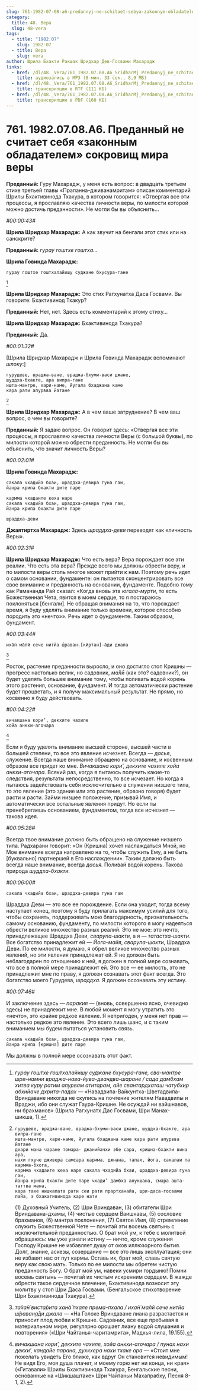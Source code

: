 ```yaml
---
slug: 761-1982-07-08-a6-predannyj-ne-schitaet-sebya-zakonnym-obladatelem-sokrovishh-mira-very
category:
  title: 48. Вера
  slug: 48-vera
tags:
  - title: "1982.07"
    slug: 1982-07
  - title: Вера
    slug: vera
author: Шрила Бхакти Ракшак Шридхар Дев-Госвами Махарадж
links:
  - href: /dl/48._Vera/761_1982.07.08.A6_SridharMj_Predannyj_ne_schitaet_sebja_zakonnym_obladatelem_sokrovishh_mira_very.mp3
    title: аудиозапись в MP3 (8 мин. 33 сек., 8,9 МБ)
  - href: /dl/48._Vera/761_1982.07.08.A6_SridharMj_Predannyj_ne_schitaet_sebja_zakonnym_obladatelem_sokrovishh_mira_very.rtf
    title: транскрипцию в RTF (111 КБ)
  - href: /dl/48._Vera/761_1982.07.08.A6_SridharMj_Predannyj_ne_schitaet_sebja_zakonnym_obladatelem_sokrovishh_mira_very.pdf
    title: транскрипцию в PDF (160 КБ)
---
```


# 761. 1982.07.08.A6. Преданный не считает себя «законным обладателем» сокровищ мира веры

**Преданный:** Гуру Махарадж, у меня есть вопрос: в двадцать третьем стихе третьей главы «Прапанна-дживанамритам» описан комментарий Шрилы Бхактивинода Тхакура, в котором говорится: «Отвергая все эти процессы, я прославляю качества личности веры, по милости которой можно достичь преданности». Не могли бы вы объяснить…

*#00:00:43#*

**Шрила Шридхар Махарадж:** А как звучит на бенгали этот стих или на санскрите?

**Преданный:** *гурау гоштхе гоштха…*

**Шрила Говинда Махарадж:**

    гурау гоштхе гоштхалайишу суджане бхусура-гане
[^_ftn1]

**Шрила Шридхар Махарадж:** Это стих Рагхунатха Даса Госвами. Вы говорите: Бхактивинод Тхакур?

**Преданный:** Нет, нет. Здесь есть комментарий к этому стиху…

**Шрила Шридхар Махарадж:** Бхактивинода Тхакура?

**Преданный:** Да.

*#00:01:32#*

[Шрила Шридхар Махарадж и Шрила Говинда Махарадж вспоминают *шлоку*:]

    гурудеве, враджа-ване, враджа-бхуми-васи джане,
    шуддха-бхакте, ара випра-гане
    ишта-мантре, хари-наме, йугала бхаджана каме
    кара рати апурвва йатане
[^_ftn2]

**Шрила Шридхар Махарадж:** А в чем ваше затруднение? В чем ваш вопрос, о чем вы говорите?

**Преданный:** Я задаю вопрос. Он говорит здесь: «Отвергая все эти процессы, я прославляю качества личности Веры (с большой буквы), по милости которой можно обрести преданность. Не могли бы вы объяснить, что значит личность Веры?

*#00:02:01#*

**Шрила Говинда Махарадж:**

    сакала чхадийа бхаи, шраддха-девира гуна гаи,
    йанра крипа бхакти дите паре

    кармма чхадаите кеха наре
    сакала чхадийа бхаи, шраддха-девира гуна гаи,
    йанра крипа бхакти дите паре

    шраддха-деви

**Джаятиртха Махарадж:** Здесь *шраддха-деви* переводят как «личность Веры».

*#00:02:31#*

**Шрила Шридхар Махарадж:** Что есть вера? Вера порождает все эти реалии. Что есть эта вера? Прежде всего мы должны обрести веру, и по милости веры столь многое может прийти к нам. Поэтому речь идет о самом основании, фундаменте: он пытается сконцентрировать все свое внимание и преданность на основании, фундаменте. Подобно тому как Рамананда Рай сказал: «Когда вновь эта *югала-мурти*, то есть Божественная Чета, явится в моем сердце, то я постараюсь поклоняться [бенгали]. Не обращая внимания на то, что порождает время, я буду уделять внимание только времени, которое способно породить это «нечто»». Речь идет о фундаменте. Таким образом, фундамент.

*#00:03:44#*

    иха̄н̇ ма̄лӣ сече нитйа ш́раван̣-[кӣртан]-а̄ди джала
[^_ftn3]

Росток, растение преданности выросло, и оно достигло стоп Кришны — прогресс настолько велик, но садовник, *ма̄лӣ* (как это? садовник?), он будет уделять большее внимание тому, чтобы поливать водой корень этого растения, основание, фундамент. И тогда автоматически растение будет процветать, и я получу максимальный результат. Не прямо, но косвенно я буду действовать.

*#00:04:22#*

    вичакшана кори’, декхите чахиле
    хойа анкхи-агочара
[^_ftn4]

Если я буду уделять внимание высшей стороне, высшей части в большей степени, то все это явление исчезнет. Всегда — *дасья*, служение. Всегда наше внимание обращено на основание, и косвенным образом все придет ко мне. *Вичакшана кори’, декхите чахиле хойа анкхи-агочара.* Всякий раз, когда я пытаюсь получить какие-то следствия, результаты непосредственно, то все исчезает. Но когда я пытаюсь задействовать себя исключительно в служении низшего типа, то это явление (это здание или это растение, образно говоря) будет расти и расти. Займи низшее положение, призывай Имя, и автоматически все остальные явления придут. Но если ты пренебрегаешь основанием, фундаментом, тогда все исчезнет — такова идея.

*#00:05:28#*

Всегда твое внимание должно быть обращено на служение низшего типа. Радхарани говорит: «Он (Кришна) хочет наслаждаться Мной, но Мое внимание всегда направлено на то, чтобы служить Ему, а не быть [буквально] партнершей в Его наслаждении». Таким должно быть всегда наше внимание, всегда *дасья.* Поливай водой корень. Такова природа *шуддха-бхакти.*

*#00:06:00#*

    сакала чхадийа бхаи, шраддха-девира гуна гаи

Шраддха Деви — это все ее порождение. Если она уходит, тогда всему наступает конец, поэтому я буду прилагать максимум усилий для того, чтобы сохранять, поддерживать мою благодарность, признательность самому основанию, фундаменту, по милости которого я могу надеяться обрести великое множество разных реалий. Это не мое: это нечто, принадлежащее Шраддха Деви, *сварупа-шакти*, а я — *татастха-шакти*. Все богатство принадлежит ей — *Йога-майя*, *сварупа-шакти*, Шраддха Деви. По ее милости, я думаю, я обрел великое множество разных явлений, но эти явления принадлежат ей. Я не должен быть неблагодарен по отношению к ней, я должен в полной мере сознавать, что все в полной мере принадлежит ей. Это все — ее милость, это не принадлежит мне по праву, я должен сознавать этот факт всегда. Это богатство моего Гурудева, *шраддха.* Я должен осознавать эту истину.

*#00:07:46#*

И заключение здесь — *паракия* — (вновь, совершенно ясно, очевидно здесь) не принадлежит мне. В любой момент я могу утратить это «нечто», это крайне редкое явление. Я непригоден, у меня нет прав — настолько редкое это явление. Это всего лишь шанс, и с таким вниманием мы будем пытаться установить связь.

    сакала чхадийа бхаи, шраддха-девира гуна гаи,
    йанра крипа [кришна] дите паре

Мы должны в полной мере осознавать этот факт.



[^_ftn1]: *гурау гоштхе гоштхалайишу суджане бхусура-гане, сва-мантре шри-намни враджа-нава-йува-двандва-шаране / сада дамбхам хитва куру ратим апурвам атитарам, айе свантардхаташ чатубхир абхийаче дхрита-падах* — «Навадвипа-Вайкунтха-Шветадвипа-Вриндаване никогда не скупись на почтение жителям Навадвипы и Враджи, ибо они служат Гаура-Кришне. Не осуждай ни вайшнавов, ни брахманов» (Шрила Рагхунатх Дас Госвами, Шри Манах-шикша, 1).

[^_ftn2]:
        гурудеве, враджа-ване, враджа-бхуми-васи джане, шуддха-бхакте, ара випра-гане
        ишта-мантре, хари-наме, йугала бхаджана каме кара рати апурвва йатане
        дхари мана чаране томара- джанийачхи эбе сара, кришна-бхакти вина ара,
        нахи гхуче дживера самсара кармма, джнана, тапах, йога, сакалаи та кармма-бхога,
        кармма чхадаите кеха наре сакала чхадийа бхаи, шраддха-девира гуна гаи,
        йанра крипа бхакти дите паре чхади’ дамбха анукшана, смара ашта-таттва мана,
        кара тахе нишкапата рати сеи рати прартханайа, шри-даса-госвами пайа, э бхакативинода каре нати

    (1) Духовный Учитель, (2) Шри Вриндаван, (3) обитатели Шри Вриндавана-дхамы, (4) чистые сердцем Ваишнавы, (5) сословие брахманов, (6) мантра поклонения, (7) Святое Имя, (8) стремление служить Божественной Чете — почитай эти восемь святынь с исключительной преданностью. О брат мой ум, к тебе с молитвой обращаюсь: мы уже узнали истину — ничто, кроме служения Господу Кришне не избавляет душу от оков иллюзорного бытия. Долг, знание, аскезы, созерцание — все это лишь эксплуатация; они не избавят нас от пут кармы. Оставь их, брат мой, славь святую веру как свою мать. Только по ее милости мы обретем чистую преданность Богу. О брат мой ум, навеки усмири гордыню! Помни восемь святынь — почитай их чистым искренним сердцем. В жажде обрести такое сердечное влечение, Бхактивинода возносит эту молитву у стоп Шри Даса Госвами. (Бенгальское стихотворение Шри Бхактивинода Тхакура).

[^_ftn3]: *та̄ха̄н̇ виста̄рита хан̃а̄ пхале према-пхала / иха̄н̇ ма̄лӣ сече нитйа ш́раван̣а̄ди джала* — «На Голоке Вриндаване лиана разрастается и приносит плод любви к Кришне. Садовник, все еще пребывая в материальном мире, регулярно орошает лиану водой слушания и повторения» («Шри Чайтанья-чаритамрита», Мадхья-лила, 19.155).

[^_ftn4]: *вичакшана кори’, декхите чахиле, хойа анкхи-агочара / пунах нахи декхи’, кандайе парана, духкхера нахи тхаке ора* — «Стоит мне пожелать увидеть Его ближе, как вдруг Он становится невидимым! Не видя Его, моя душа плачет, и моему горю нет ни конца, ни края» («Гитавали» Шрилы Бхактивинода Тхакура, Бенгальские песни, основанные на «Шикшаштаке» Шри Чайтаньи Махапрабху, Песня 8-1, 2).

